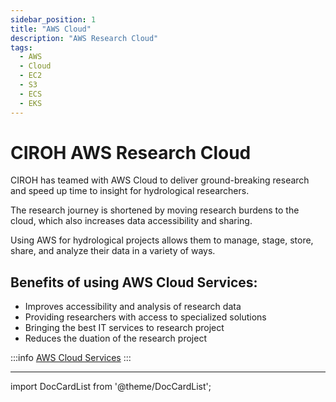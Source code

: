 ```yaml
---
sidebar_position: 1
title: "AWS Cloud"
description: "AWS Research Cloud"
tags:
  - AWS
  - Cloud
  - EC2
  - S3
  - ECS
  - EKS
---
```


# CIROH AWS Research Cloud

CIROH has teamed with AWS Cloud to deliver ground-breaking research and speed up time to insight for hydrological researchers.

The research journey is shortened by moving research burdens to the cloud, which also increases data accessibility and sharing.

Using AWS for hydrological projects allows them to manage, stage, store, share, and analyze their data in a variety of ways.


## Benefits of using AWS Cloud Services:

- Improves accessibility and analysis of research data
- Providing researchers with access to specialized solutions
- Bringing the best IT services to research project
- Reduces the duation of the research project


:::info
<a href="https://aws.amazon.com/">AWS Cloud Services</a>
:::



------------------------------------------------

import DocCardList from '@theme/DocCardList';

<DocCardList />